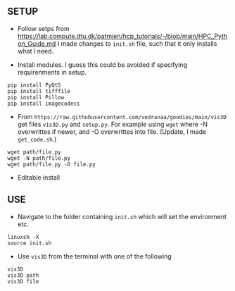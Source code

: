 ## SETUP

- Follow setps from 
https://lab.compute.dtu.dk/patmjen/hcp_tutorials/-/blob/main/HPC_Python_Guide.md I made changes to `init.sh` file, such that it only installs what I need. 

- Install modules. I guess this could be avoided if specifying requirenments in setup.
```
pip install PyQt5
pip install tifffile
pip install Pillow
pip install imagecodecs
```
- From `https://raw.githubusercontent.com/vedranaa/goodies/main/vis3D` get files `vis3D.py` and `setup.py`. For example using `wget` where -N overwrittes if newer, and -O overwrittes into file. (Update, I made `get_code.sh`.)
```
wget path/file.py
wget -N path/file.py
wget path/file.py -O file.py
````

- Editable install


## USE
- Navigate to the folder containing `init.sh` which will set the environment etc.

```
linuxsh -X
source init.sh
```

- Use `vis3D` from the terminal with one of the following
```
vis3D
vis3D path
vis3D file 
```

